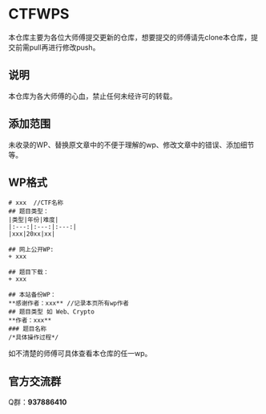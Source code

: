 # CTFWPS
本仓库主要为各位大师傅提交更新的仓库，想要提交的师傅请先clone本仓库，提交前需pull再进行修改push。  
## 说明
本仓库为各大师傅的心血，禁止任何未经许可的转载。
## 添加范围
未收录的WP、替换原文章中的不便于理解的wp、修改文章中的错误、添加细节等。
## WP格式
```
# xxx  //CTF名称
## 题目类型：
|类型|年份|难度|
|:---:|:---:|:---:|
|xxx|20xx|xx|

## 网上公开WP:
+ xxx

## 题目下载：
+ xxx

## 本站备份WP：
**感谢作者：xxx** //记录本页所有wp作者
## 题目类型 如 Web、Crypto
**作者：xxx**
### 题目名称
/*具体操作过程*/
```
如不清楚的师傅可具体查看本仓库的任一wp。
## 官方交流群
Q群：**937886410**